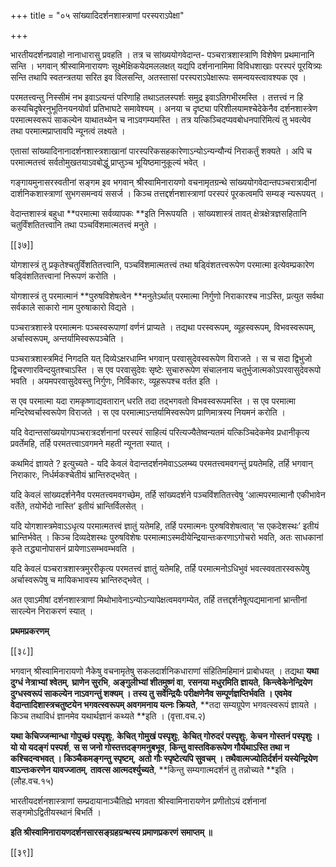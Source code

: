 +++
title = "०५ सांख्यादिदर्शनशास्त्राणां परस्पराऽपेक्षा"

+++

भारतीयदर्शनप्रवाहो नानाधारासु प्रवहति । तत्र च सांख्ययोगवेदान्त- पञ्चरात्रशास्त्राणि विशेषेण प्रथमानानि सन्ति । भगवान् श्रीस्वामिनारायणः सूक्ष्मेक्षिकयेदमललक्षत् यद्यपि दर्शनानामिमा विविधशाखाः परस्परं पूरयित्र्यः सन्ति तथापि स्वतन्त्रतया सरित इव विलसन्ति, अतस्तासां परस्पराऽपेक्षारूपः समन्वयस्त्वावश्यक एव ।

परमतत्त्वन्तु निस्सीमं नभ इवाऽत्यन्तं परिणाहि तथाऽतलस्पर्शः समुद्र इवाऽतिगभीरमस्ति । तत्तत्त्वं न हि कस्यचिदृषेरनुभूतिनयनयोर्वा प्रतिभाघटे समावेश्यम् । अनया च दृष्ट्या परिशीलयामश्चेदेकेनैव दर्शनशास्त्रेण परमात्मस्वरूपं साकल्येन याथातथ्येन च नाऽवगम्यमस्ति । तत्र यत्किञ्चिदप्यवबोधनपारिमित्यं तु भवत्येव तथा परमात्मप्राप्तावपि न्यूनत्वं लक्ष्यते ।

एतासां सांख्यादिनानादर्शनशास्त्रशाखानां पारस्परिकसहकारेणाऽन्योऽन्यन्यौन्यं निराकर्तुं शक्यते । अपि च परमात्मतत्त्वं सर्वतोमुखतयाऽवबोद्धुं प्राप्तुञ्च भूयिष्ठमानुकूल्यं भवेत् ।

गङ्गायमुनासरस्वतीनां सङ्गम इव भगवान् श्रीस्वामिनारायणो वचनामृतग्रन्थे सांख्ययोगवेदान्तपञ्चरात्रादीनां दार्शनिकशास्त्राणां सुभगसमन्वयं ससर्ज । किञ्च तत्तद्दर्शनशास्त्राणां परस्परं पूरकत्वमपि सम्यङ् न्यरूपयत् ।

वेदान्तशास्त्रं बहुधा **परमात्मा सर्वव्यापकः **इति निरूपयति । सांख्यशास्त्रं तावत् क्षेत्रक्षेत्रज्ञसहितानि चतुर्विंशतितत्त्वानि तथा पञ्चविंशमात्मतत्त्वं मनुते ।

[[३७]]

योगशास्त्रं तु प्रकृतेश्चतुर्विंशतितत्त्वानि, पञ्चविंशमात्मतत्त्वं तथा षड्विंशतत्त्वरूपेण परमात्मा इत्येवम्प्रकारेण षड्विंशतितत्त्वानां निरूपणं करोति ।

योगशास्त्रं तु परमात्मानं **पुरुषविशेषत्वेन **मनुतेऽर्थात् परमात्मा निर्गुणो निराकारश्च नाऽस्ति, प्रत्युत सर्वथा सर्वकाले साकारो नाम पुरुषाकारो विद्यते ।

पञ्चरात्रशास्त्रे परमात्मनः पञ्चस्वरूपाणां वर्णनं प्राप्यते । तद्यथा परस्वरूपम्, व्यूहस्वरूपम्, विभवस्वरूपम्, अर्चास्वरूपम्, अन्तर्यामिस्वरूपञ्चेति ।

पञ्चरात्रशास्त्रमिदं निगदति यत् दिव्येऽक्षरधाम्नि भगवान् परवासुदेवस्वरूपेण विराजते । स च सदा द्विभुजो द्विचरणारविन्दयुतश्चाऽस्ति । स एव परवासुदेवः सृष्टेः सुचारुरूपेण संचालनाय चतुर्भुजात्मकोऽपरवासुदेवरूपो भवति । अयमपरवासुदेवस्तु निर्गुणः, निर्विकारः, व्यूहरूपश्च वर्तत इति ।

स एव परमात्मा यदा रामकृष्णाद्यवतारान् धरति तदा तद्भगवतो विभवस्वरूपमस्ति । स एव परमात्मा मन्दिरेष्वर्चास्वरूपेण विराजते । स एव परमात्माऽन्तर्यामिस्वरूपेण प्राणिमात्रस्य नियमनं करोति ।

यदि वेदान्तसांख्ययोगपञ्चरात्रदर्शनानां परस्परं साहित्यं परित्यज्यैतेष्वन्यतमं यत्किञ्चिदेकमेव प्रधानीकृत्य प्रवर्तेमहि, तर्हि परमतत्त्वाऽवगमने महती न्यूनता स्यात् ।

कथमिदं ज्ञायते ? इत्युच्यते - यदि केवलं वेदान्तदर्शनमेवाऽऽलम्ब्य परमतत्त्वमवगन्तुं प्रयतेमहि, तर्हि भगवान् निराकारः, निर्धर्मकश्चेतीयं भ्रान्तिरुद्भवेत् ।

यदि केवलं सांख्यदर्शनेनैव परमतत्त्वमवगच्छेम, तर्हि सांख्यदर्शने पञ्चविंशतितत्त्वेषु ‘आत्मपरमात्मानौ एकीभावेन वर्तेते, तयोर्भेदो नास्ति’ इतीयं भ्रान्तिर्विलसेत् ।

यदि योगशास्त्रमेवाऽऽधृत्य परमात्मतत्त्वं ज्ञातुं यतेमहि, तर्हि परमात्मनः पुरुषविशेषत्वात् ‘स एकदेशस्थः’ इतीयं भ्रान्तिर्भवेत् । किञ्च दिव्यदेशस्थः पुरुषविशेषः परमात्माऽस्मदीयेन्द्रियान्तःकरणाऽगोचरो भवति, अतः साधकानां कृते तद्ध्यानोपासनं प्रायेणाऽसम्भवम्भवति ।

यदि केवलं पञ्चरात्रशास्त्रमुररीकृत्य परमतत्त्वं ज्ञातुं यतेमहि, तर्हि परमात्मनोऽधिभुवं भवत्स्ववतारस्वरूपेषु अर्चास्वरूपेषु च मायिकभावस्य भ्रान्तिरुद्भवेत् ।

अत एवाऽमीषां दर्शनशास्त्राणां मिथोभावेनाऽन्योऽन्यापेक्षत्वमवगम्येत, तर्हि तत्तद्दर्शनेषूत्पद्यमानानां भ्रान्तीनां सारल्येन निराकरणं स्यात् ।

**प्रथमप्रकरणम्**

[[३८]]

भगवान् श्रीस्वामिनारायणो नैकेषु वचनामृतेषु सकलदार्शनिकधाराणां संहितिमहिमानं प्राबोधयत् । तद्यथा **यथा दुग्धं नेत्राभ्यां श्वेतम्**,  **घ्राणेन सुरभि**,  **अङ्गुलीभ्यां शीतमुष्णं वा**,  **रसनया मधुरमिति ज्ञायते**,  **किन्त्वेकेनेन्द्रियेण दुग्धस्वरूपं साकल्येन नाऽवगन्तुं शक्यम् । तस्य तु सर्वेन्द्रियैः परीक्षणेनैव सम्पूर्णज्ञप्तिर्भवति । एवमेव वेदान्तादिशास्त्रचतुष्टयेन भगवत्स्वरूपम् अवगमनाय यत्नः क्रियते**,  **तदा सम्यग्रूपेण भगवत्स्वरूपं ज्ञायते । किञ्च तथाविधं ज्ञानमेव यथार्थज्ञानं कथ्यते **इति । (वृत्ता.वच.२)

**यथा केचिज्जन्मान्धा गोपुच्छं पस्पृशुः**,  **केचित् गोमुखं पस्पृशुः**,  **केचित् गोरुदरं पस्पृशुः**,  **केचन गोस्तनं पस्पृशुः । यो यो यदङ्गं पस्पर्श**,  **स स जनो गोस्तत्तदङ्गमनुबभूव**,  **किन्तु वास्तविकरूपेण गौर्यथाऽस्ति तथा न कश्चिदन्वभवत् । किञ्चैकमङ्गन्तु स्पृष्टम्**,  **अतो गौः स्पृष्टेत्यपि सुवचम् । तथैवात्मज्योतिर्दर्शनं यस्येन्द्रियेण वाऽन्तःकरणेन यावज्जातम्**,  **तावत्स आत्मदर्श्युच्यते**,  **किन्तु सम्यगात्मदर्शनं तु तन्नोच्यते **इति । (लौह.वच.१५)

भारतीयदर्शनशास्त्राणां सम्प्रदायानाञ्चैतिह्ये भगवता श्रीस्वामिनारायणेन प्रणीतोऽयं दर्शनानां सङ्गमोऽद्वितीयस्थानं बिभर्ति ।

**इति श्रीस्वामिनारायणदर्शनसारसङ्ग्रहग्रन्थस्य प्रमाणप्रकरणं समाप्तम् ॥**

[[३९]]